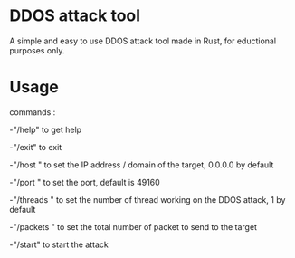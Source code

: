 # DDOS attack tool

A simple and easy to use DDOS attack tool made in Rust, for eductional purposes only.

# Usage

commands : 

-"/help" to get help

-"/exit" to exit

-"/host <value>" to set the IP address / domain of the target, 0.0.0.0 by default

-"/port <value>" to set the port, default is 49160

-"/threads <value>" to set the number of thread working on the DDOS attack, 1 by default

-"/packets <value>" to set the total number of packet to send to the target

-"/start" to start the attack
